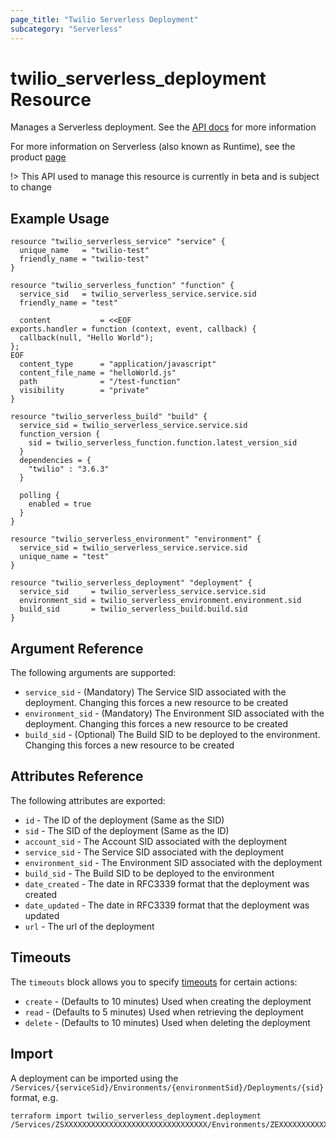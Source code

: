 ```yaml
---
page_title: "Twilio Serverless Deployment"
subcategory: "Serverless"
---
```


# twilio_serverless_deployment Resource

Manages a Serverless deployment. See the [API docs](https://www.twilio.com/docs/runtime/functions-assets-api/api/deployment) for more information

For more information on Serverless (also known as Runtime), see the product [page](https://www.twilio.com/runtime)

!> This API used to manage this resource is currently in beta and is subject to change

## Example Usage

```hcl
resource "twilio_serverless_service" "service" {
  unique_name   = "twilio-test"
  friendly_name = "twilio-test"
}

resource "twilio_serverless_function" "function" {
  service_sid   = twilio_serverless_service.service.sid
  friendly_name = "test"

  content           = <<EOF
exports.handler = function (context, event, callback) {
  callback(null, "Hello World");
};
EOF
  content_type      = "application/javascript"
  content_file_name = "helloWorld.js"
  path              = "/test-function"
  visibility        = "private"
}

resource "twilio_serverless_build" "build" {
  service_sid = twilio_serverless_service.service.sid
  function_version {
    sid = twilio_serverless_function.function.latest_version_sid
  }
  dependencies = {
    "twilio" : "3.6.3"
  }

  polling {
    enabled = true
  }
}

resource "twilio_serverless_environment" "environment" {
  service_sid = twilio_serverless_service.service.sid
  unique_name = "test"
}

resource "twilio_serverless_deployment" "deployment" {
  service_sid     = twilio_serverless_service.service.sid
  environment_sid = twilio_serverless_environment.environment.sid
  build_sid       = twilio_serverless_build.build.sid
}
```

## Argument Reference

The following arguments are supported:

- `service_sid` - (Mandatory) The Service SID associated with the deployment. Changing this forces a new resource to be created
- `environment_sid` - (Mandatory) The Environment SID associated with the deployment. Changing this forces a new resource to be created
- `build_sid` - (Optional) The Build SID to be deployed to the environment. Changing this forces a new resource to be created

## Attributes Reference

The following attributes are exported:

- `id` - The ID of the deployment (Same as the SID)
- `sid` - The SID of the deployment (Same as the ID)
- `account_sid` - The Account SID associated with the deployment
- `service_sid` - The Service SID associated with the deployment
- `environment_sid` - The Environment SID associated with the deployment
- `build_sid` - The Build SID to be deployed to the environment
- `date_created` - The date in RFC3339 format that the deployment was created
- `date_updated` - The date in RFC3339 format that the deployment was updated
- `url` - The url of the deployment

## Timeouts

The `timeouts` block allows you to specify [timeouts](https://www.terraform.io/docs/configuration/resources.html#timeouts) for certain actions:

- `create` - (Defaults to 10 minutes) Used when creating the deployment
- `read` - (Defaults to 5 minutes) Used when retrieving the deployment
- `delete` - (Defaults to 10 minutes) Used when deleting the deployment

## Import

A deployment can be imported using the `/Services/{serviceSid}/Environments/{environmentSid}/Deployments/{sid}` format, e.g.

```shell
terraform import twilio_serverless_deployment.deployment /Services/ZSXXXXXXXXXXXXXXXXXXXXXXXXXXXXXXXX/Environments/ZEXXXXXXXXXXXXXXXXXXXXXXXXXXXXXXXX/Deployments/ZDXXXXXXXXXXXXXXXXXXXXXXXXXXXXXXXX
```
